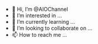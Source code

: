 - 👋 Hi, I’m @AIOChannel
- 👀 I’m interested in ...
- 🌱 I’m currently learning ...
- 💞️ I’m looking to collaborate on ...
- 📫 How to reach me ...

<!---
AIOChannel/AIOChannel is a ✨ special ✨ repository because its `README.md` (this file) appears on your GitHub profile.
You can click the Preview link to take a look at your changes.
--->
